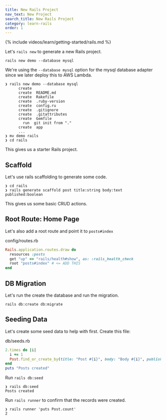 ```yaml
---
title: New Rails Project
nav_text: New Project
search_title: New Rails Project
category: learn-rails
order: 1
---
```


{% include videos/learn/getting-started/rails.md %}

Let's `rails new` to generate a new Rails project.

    rails new demo --database mysql

We're using the `--database mysql` option for the mysql database adapter since we later deploy this to AWS Lambda.

    ❯ rails new demo --database mysql
          create
          create  README.md
          create  Rakefile
          create  .ruby-version
          create  config.ru
          create  .gitignore
          create  .gitattributes
          create  Gemfile
            run  git init from "."
          create  app
          ...
    ❯ mv demo rails
    ❯ cd rails

This gives us a starter Rails project.

## Scaffold

Let's use rails scaffolding to generate some code.

    ❯ cd rails
    ❯ rails generate scaffold post title:string body:text published:boolean

This gives us some basic CRUD actions.

## Root Route: Home Page

Let's also add a root route and point it to `posts#index`

config/routes.rb

```ruby
Rails.application.routes.draw do
  resources :posts
  get "up" => "rails/health#show", as: :rails_health_check
  root "posts#index" # <= ADD THIS
end
```

## DB Migration

Let's run the create the database and run the migration.

    rails db:create db:migrate

## Seeding Data

Let's create some seed data to help with first. Create this file:

db/seeds.rb

```ruby
2.times do |i|
  i += 1
  Post.find_or_create_by(title: "Post #{i}", body: "Body #{i}", published: true)
end
puts "Posts created"
```

Run `rails db:seed`

    ❯ rails db:seed
    Posts created

Run `rails runner` to confirm that the records were created.

    ❯ rails runner 'puts Post.count'
    2

